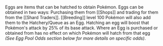 Eggs are items that can be hatched to obtain Pokémon.
Eggs can be obtained in two ways: Purchasing them from [[Shops]] and trading for them from the [[Shard Traders]].
[[Breeding]] level 100 Pokémon will also add them to the Hatchery/Queue as an Egg.
Hatching an egg will boost that Pokémon's attack by 25% of its base attack.
Where an Egg is purchased or obtained from has no effect on which Pokémon will hatch from that egg *(See Egg Pool Odds section below for more details on specific odds)*.